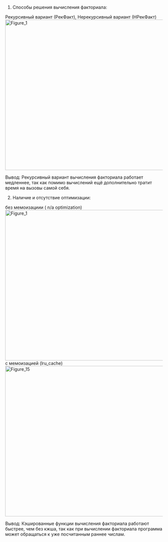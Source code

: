 1. Способы решения вычисления факториала:

Рекурсивный вариант (РекФакт), Нерекурсивный вариант (НРекФакт)
<img width="640" height="480" alt="Figure_1" src="https://github.com/user-attachments/assets/5b933730-e3f5-4a29-b417-55d93380d755" />

Вывод: Рекурcивный вариант вычисления факториала работает медленнее, так как помимо вычислений ещё дополнительно тратит время на вызовы самой себя.

2. Наличие и отсутствие оптимизации:

без мемоизациии ( n/a optimization)
<img width="640" height="480" alt="Figure_1" src="https://github.com/user-attachments/assets/5b933730-e3f5-4a29-b417-55d93380d755" />
c мемоизацией (lru_cache)
<img width="640" height="480" alt="Figure_15" src="https://github.com/user-attachments/assets/39dd2d57-8226-41b4-b676-61e6328f8c5f" />



Вывод: Кэшированные функции вычисления факториала работают быстрее, чем без кжша, так как при вычислении факториала программа может обращаться к уже посчитанным раннее числам.
